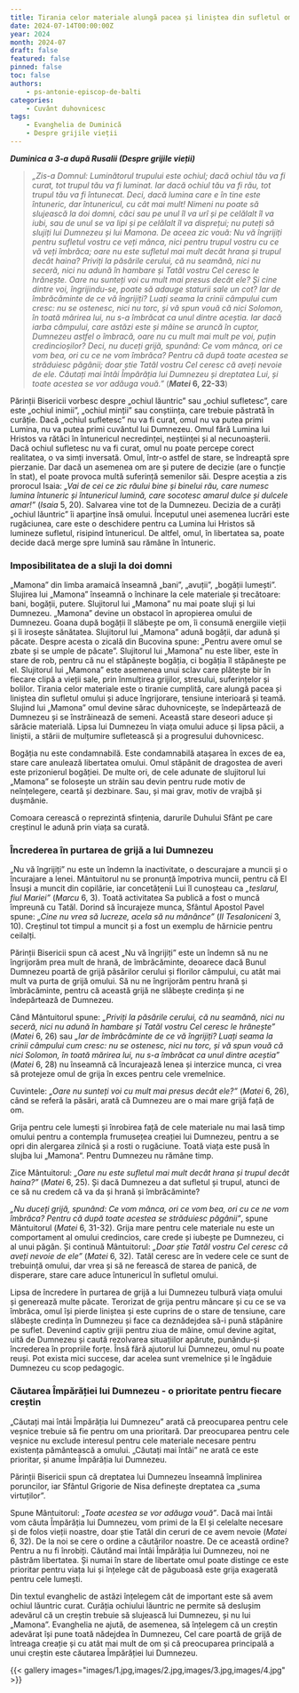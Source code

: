 ```yaml
---
title: Tirania celor materiale alungă pacea și liniștea din sufletul omului
date: 2024-07-14T00:00:00Z
year: 2024
month: 2024-07
draft: false
featured: false
pinned: false
toc: false
authors:
    - ps-antonie-episcop-de-balti
categories:
    - Cuvânt duhovnicesc
tags:
    - Evanghelia de Duminică
    - Despre grijile vieții
---
```

_**Duminica a 3-a după Rusalii (Despre grijile vieții)**_

> _„Zis-a Domnul: Luminătorul trupului este ochiul; dacă ochiul tău va fi curat, tot trupul tău va fi luminat. Iar dacă ochiul tău va fi rău, tot trupul tău va fi întunecat. Deci, dacă lumina care e în tine este întuneric, dar întunericul, cu cât mai mult! Nimeni nu poate să slujească la doi domni, căci sau pe unul îl va urî și pe celălalt îl va iubi, sau de unul se va lipi și pe celălalt îl va disprețui; nu puteți să slujiți lui Dumnezeu și lui Mamona. De aceea zic vouă: Nu vă îngrijiți pentru sufletul vostru ce veți mânca, nici pentru trupul vostru cu ce vă veți îmbrăca; oare nu este sufletul mai mult decât hrana și trupul decât haina? Priviți la păsările cerului, că nu seamănă, nici nu seceră, nici nu adună în hambare și Tatăl vostru Cel ceresc le hrănește. Oare nu sunteți voi cu mult mai presus decât ele? Și cine dintre voi, îngrijindu-se, poate să adauge staturii sale un cot? Iar de îmbrăcăminte de ce vă îngrijiți? Luați seama la crinii câmpului cum cresc: nu se ostenesc, nici nu torc, și vă spun vouă că nici Solomon, în toată mărirea lui, nu s-a îmbrăcat ca unul dintre aceștia. Iar dacă iarba câmpului, care astăzi este și mâine se aruncă în cuptor, Dumnezeu astfel o îmbracă, oare nu cu mult mai mult pe voi, puțin credincioșilor? Deci, nu duceți grijă, spunând: Ce vom mânca, ori ce vom bea, ori cu ce ne vom îmbrăca? Pentru că după toate acestea se străduiesc păgânii; doar știe Tatăl vostru Cel ceresc că aveți nevoie de ele. Căutați mai întâi Împărăția lui Dumnezeu și dreptatea Lui, și toate acestea se vor adăuga vouă.”_ (**_Matei_ 6, 22-33**)

Părinții Bisericii vorbesc despre „ochiul lăuntric” sau „ochiul sufletesc”, care este „ochiul inimii”, „ochiul minții” sau conștiința, care trebuie păstrată în curăție. Dacă „ochiul sufletesc” nu va fi curat, omul nu va putea primi Lumina, nu va putea primi cuvântul lui Dumnezeu. Omul fără Lumina lui Hristos va rătăci în întunericul necredinței, neștiinței și al necunoașterii. Dacă ochiul sufletesc nu va fi curat, omul nu poate percepe corect realitatea, o va simți inversată. Omul, într-o astfel de stare, se îndreaptă spre pierzanie. Dar dacă un asemenea om are și putere de decizie (are o funcție în stat), el poate provoca multă suferință semenilor săi. Despre aceștia a zis prorocul Isaia: _„Vai de cei ce zic răului bine și binelui rău, care numesc lumina întuneric și întunericul lumină, care socotesc amarul dulce și dulcele amar!”_ (_Isaia_ 5, 20). Salvarea vine tot de la Dumnezeu. Decizia de a curăți „ochiul lăuntric” îi aparține însă omului. Începutul unei asemenea lucrări este rugăciunea, care este o deschidere pentru ca Lumina lui Hristos să lumineze sufletul, risipind întunericul. De altfel, omul, în libertatea sa, poate decide dacă merge spre lumină sau rămâne în întuneric.

### Imposibilitatea de a sluji la doi domni

„Mamona” din limba aramaică înseamnă „bani”, „avuții”, „bogății lumești”. Slujirea lui „Mamona” înseamnă o închinare la cele materiale și trecătoare: bani, bogății, putere. Slujitorul lui „Mamona” nu mai poate sluji și lui Dumnezeu. „Mamona” devine un obstacol în apropierea omului de Dumnezeu. Goana după bogății îl slăbește pe om, îi consumă energiile vieții și îi irosește sănătatea. Slujitorul lui „Mamona” adună bogății, dar adună și păcate. Despre acesta o zicală din Bucovina spune: „Pentru avere omul se zbate și se umple de păcate”. Slujitorul lui „Mamona” nu este liber, este în stare de rob, pentru că nu el stăpânește bogăția, ci bogăția îl stăpânește pe el. Slujitorul lui „Mamona” este asemenea unui sclav care plătește bir în fiecare clipă a vieții sale, prin înmulțirea grijilor, stresului, suferințelor și bolilor. Tirania celor materiale este o tiranie cumplită, care alungă pacea și liniștea din sufletul omului și aduce îngrijorare, tensiune interioară și teamă. Slujind lui „Mamona” omul devine sărac duhovnicește, se îndepărtează de Dumnezeu și se înstrăinează de semeni. Această stare deseori aduce și sărăcie materială. Lipsa lui Dumnezeu în viața omului aduce și lipsa păcii, a liniștii, a stării de mulțumire sufletească și a progresului duhovnicesc.

Bogăția nu este condamnabilă. Este condamnabilă atașarea în exces de ea, stare care anulează libertatea omului. Omul stăpânit de dragostea de averi este prizonierul bogăției. De multe ori, de cele adunate de slujitorul lui „Mamona” se folosește un străin sau devin pentru rude motiv de neînțelegere, ceartă și dezbinare. Sau, și mai grav, motiv de vrajbă și dușmănie.

Comoara cerească o reprezintă sfințenia, darurile Duhului Sfânt pe care creștinul le adună prin viața sa curată.

### Încrederea în purtarea de grijă a lui Dumnezeu

„Nu vă îngrijiți” nu este un îndemn la inactivitate, o descurajare a muncii și o încurajare a lenei. Mântuitorul nu se pronunță împotriva muncii, pentru că El Însuși a muncit din copilărie, iar concetățenii Lui îl cunoșteau ca _„teslarul, fiul Mariei”_ (_Marcu_ 6, 3). Toată activitatea Sa publică a fost o muncă împreună cu Tatăl. Dorind să încurajeze munca, Sfântul Apostol Pavel spune: _„Cine nu vrea să lucreze, acela să nu mănânce”_ (_II Tesaloniceni_ 3, 10). Creștinul tot timpul a muncit și a fost un exemplu de hărnicie pentru ceilalți.

Părinții Bisericii spun că acest „Nu vă îngrijiți” este un îndemn să nu ne îngrijorăm prea mult de hrană, de îmbrăcăminte, deoarece dacă Bunul Dumnezeu poartă de grijă păsărilor cerului și florilor câmpului, cu atât mai mult va purta de grijă omului. Să nu ne îngrijorăm pentru hrană și îmbrăcăminte, pentru că această grijă ne slăbește credința și ne îndepărtează de Dumnezeu.

Când Mântuitorul spune: _„Priviți la păsările cerului, că nu seamănă, nici nu seceră, nici nu adună în hambare și Tatăl vostru Cel ceresc le hrănește”_ (_Matei_ 6, 26) sau _„Iar de îmbrăcăminte de ce vă îngrijiți? Luați seama la crinii câmpului cum cresc: nu se ostenesc, nici nu torc, și vă spun vouă că nici Solomon, în toată mărirea lui, nu s-a îmbrăcat ca unul dintre aceștia”_ (_Matei_ 6, 28) nu înseamnă că încurajează lenea și interzice munca, ci vrea să protejeze omul de grija în exces pentru cele vremelnice.

Cuvintele: _„Oare nu sunteți voi cu mult mai presus decât ele?”_ (_Matei_ 6, 26), când se referă la păsări, arată că Dumnezeu are o mai mare grijă față de om.

Grija pentru cele lumești și înrobirea față de cele materiale nu mai lasă timp omului pentru a contempla frumusețea creației lui Dumnezeu, pentru a se opri din alergarea zilnică și a rosti o rugăciune. Toată viața este pusă în slujba lui „Mamona“. Pentru Dumnezeu nu rămâne timp.

Zice Mântuitorul: _„Oare nu este sufletul mai mult decât hrana și trupul decât haina?”_ (_Matei_ 6, 25). Și dacă Dumnezeu a dat sufletul și trupul, atunci de ce să nu credem că va da și hrană și îmbrăcăminte?

_„Nu duceți grijă, spunând: Ce vom mânca, ori ce vom bea, ori cu ce ne vom îmbrăca? Pentru că după toate acestea se străduiesc păgânii”_, spune Mântuitorul (_Matei_ 6, 31-32). Grija mare pentru cele materiale nu este un comportament al omului credincios, care crede și iubește pe Dumnezeu, ci al unui păgân. Și continuă Mântuitorul: _„Doar știe Tatăl vostru Cel ceresc că aveți nevoie de ele”_ (_Matei_ 6, 32). Tatăl ceresc are în vedere cele ce sunt de trebuință omului, dar vrea și să ne ferească de starea de panică, de disperare, stare care aduce întunericul în sufletul omului.

Lipsa de încredere în purtarea de grijă a lui Dumnezeu tulbură viața omului și generează multe păcate. Terorizat de grija pentru mâncare și cu ce se va îmbrăca, omul își pierde liniștea și este cuprins de o stare de tensiune, care slăbește credința în Dumnezeu și face ca deznădejdea să-i pună stăpânire pe suflet. Devenind captiv grijii pentru ziua de mâine, omul devine agitat, uită de Dumnezeu și caută rezolvarea situațiilor apărute, punându-și încrederea în propriile forțe. Însă fără ajutorul lui Dumnezeu, omul nu poate reuși. Pot exista mici succese, dar acelea sunt vremelnice și le îngăduie Dumnezeu cu scop pedagogic.

### Căutarea Împărăției lui Dumnezeu - o prioritate pentru fiecare creștin

„Căutați mai întâi Împărăția lui Dumnezeu” arată că preocuparea pentru cele veșnice trebuie să fie pentru om una prioritară. Dar preocuparea pentru cele veșnice nu exclude interesul pentru cele materiale necesare pentru existența pământească a omului. „Căutați mai întâi” ne arată ce este prioritar, și anume Împărăția lui Dumnezeu.

Părinții Bisericii spun că dreptatea lui Dumnezeu înseamnă împlinirea poruncilor, iar Sfântul Grigorie de Nisa definește dreptatea ca „suma virtuților”.

Spune Mântuitorul: _„Toate acestea se vor adăuga vouă”_. Dacă mai întâi vom căuta Împărăția lui Dumnezeu, vom primi de la El și celelalte necesare și de folos vieții noastre, doar știe Tatăl din ceruri de ce avem nevoie (_Matei_ 6, 32). De la noi se cere o ordine a căutărilor noastre. De ce această ordine? Pentru a nu fi înrobiți. Căutând mai întâi Împărăția lui Dumnezeu, noi ne păstrăm libertatea. Și numai în stare de libertate omul poate distinge ce este prioritar pentru viața lui și înțelege cât de păguboasă este grija exagerată pentru cele lumești.

Din textul evanghelic de astăzi înțelegem cât de important este să avem ochiul lăuntric curat. Curăția ochiului lăuntric ne permite să deslușim adevărul că un creștin trebuie să slujească lui Dumnezeu, și nu lui „Mamona”. Evanghelia ne ajută, de asemenea, să înțelegem că un creștin adevărat își pune toată nădejdea în Dumnezeu, Cel care poartă de grijă de întreaga creație și cu atât mai mult de om și că preocuparea principală a unui creștin este căutarea Împărăției lui Dumnezeu.

{{< gallery images="images/1.jpg,images/2.jpg,images/3.jpg,images/4.jpg" >}}